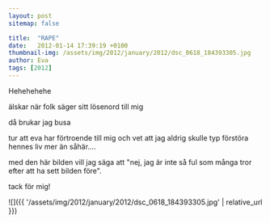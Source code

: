 ```yaml
---
layout: post
sitemap: false

title:  "RAPE"
date:   2012-01-14 17:39:19 +0100
thumbnail-img: /assets/img/2012/january/2012/dsc_0618_184393305.jpg
author: Eva
tags: [2012]
---
```


Hehehehehe

älskar när folk säger sitt lösenord till mig 

då brukar jag busa

tur att eva har förtroende till mig och vet att jag aldrig skulle typ förstöra hennes liv mer än såhär....

med den här bilden vill jag säga att "nej, jag är inte så ful som många tror efter att ha sett bilden före". 

tack för mig!

![]({{ '/assets/img/2012/january/2012/dsc_0618_184393305.jpg'  | relative_url }})

